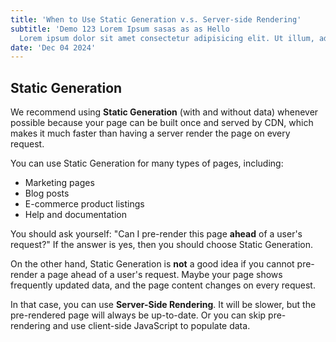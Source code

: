 ```yaml
---
title: 'When to Use Static Generation v.s. Server-side Rendering'
subtitle: 'Demo 123 Lorem Ipsum sasas as as Hello
  Lorem ipsum dolor sit amet consectetur adipisicing elit. Ut illum, adipisci ipsam vitae iure delectus libero. Nemo asperiores possimus enim vel ipsum nobis, unde praesentium consequuntur nesciunt recusandae deleniti saepe.'
date: 'Dec 04 2024'
---
```


## Static Generation

We recommend using **Static Generation** (with and without data) whenever possible because your page can be built once and served by CDN, which makes it much faster than having a server render the page on every request.

You can use Static Generation for many types of pages, including:

- Marketing pages
- Blog posts
- E-commerce product listings
- Help and documentation

You should ask yourself: "Can I pre-render this page **ahead** of a user's request?" If the answer is yes, then you should choose Static Generation.

On the other hand, Static Generation is **not** a good idea if you cannot pre-render a page ahead of a user's request. Maybe your page shows frequently updated data, and the page content changes on every request.

In that case, you can use **Server-Side Rendering**. It will be slower, but the pre-rendered page will always be up-to-date. Or you can skip pre-rendering and use client-side JavaScript to populate data.